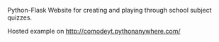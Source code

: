 Python-Flask Website for creating and playing through school subject quizzes.

Hosted example on http://comodeyt.pythonanywhere.com/